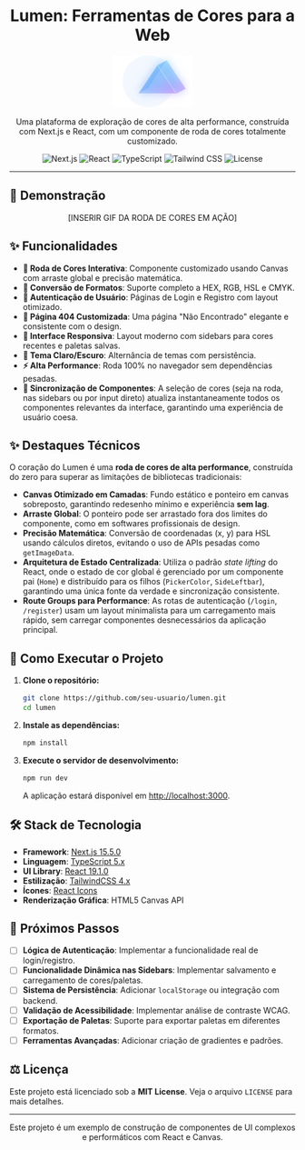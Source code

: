 <div align="center">

# Lumen: Ferramentas de Cores para a Web

</div>

<p align="center">
  <img src="./public/logoSemNome.svg" alt="Lumen Logo" width="140">
</p>

<p align="center">
  Uma plataforma de exploração de cores de alta performance, construída com Next.js e React, com um componente de roda de cores totalmente customizado.
</p>

<p align="center">
  <img src="https://img.shields.io/badge/Next.js-15.5.0-blue?logo=nextdotjs" alt="Next.js">
  <img src="https://img.shields.io/badge/React-19.1.0-blue?logo=react" alt="React">
  <img src="https://img.shields.io/badge/TypeScript-5.x-blue?logo=typescript" alt="TypeScript">
  <img src="https://img.shields.io/badge/Tailwind_CSS-4.x-blue?logo=tailwindcss" alt="Tailwind CSS">
  <img src="https://img.shields.io/badge/License-MIT-green" alt="License">
</p>

---

## 🎥 Demonstração

<p align="center">
  [INSERIR GIF DA RODA DE CORES EM AÇÃO]
</p>

## ✨ Funcionalidades

- **🎨 Roda de Cores Interativa**: Componente customizado usando Canvas com arraste global e precisão matemática.
- **🔄 Conversão de Formatos**: Suporte completo a HEX, RGB, HSL e CMYK.
- **👤 Autenticação de Usuário**: Páginas de Login e Registro com layout otimizado.
- **📄 Página 404 Customizada**: Uma página "Não Encontrado" elegante e consistente com o design.
- **📱 Interface Responsiva**: Layout moderno com sidebars para cores recentes e paletas salvas.
- **🌙 Tema Claro/Escuro**: Alternância de temas com persistência.
- **⚡ Alta Performance**: Roda 100% no navegador sem dependências pesadas.
- **🔗 Sincronização de Componentes**: A seleção de cores (seja na roda, nas sidebars ou por input direto) atualiza instantaneamente todos os componentes relevantes da interface, garantindo uma experiência de usuário coesa.

## ✨ Destaques Técnicos

O coração do Lumen é uma **roda de cores de alta performance**, construída do zero para superar as limitações de bibliotecas tradicionais:

- **Canvas Otimizado em Camadas**: Fundo estático e ponteiro em canvas sobreposto, garantindo redesenho mínimo e experiência **sem lag**.
- **Arraste Global**: O ponteiro pode ser arrastado fora dos limites do componente, como em softwares profissionais de design.
- **Precisão Matemática**: Conversão de coordenadas (x, y) para HSL usando cálculos diretos, evitando o uso de APIs pesadas como `getImageData`.
- **Arquitetura de Estado Centralizada**: Utiliza o padrão *state lifting* do React, onde o estado de cor global é gerenciado por um componente pai (`Home`) e distribuído para os filhos (`PickerColor`, `SideLeftbar`), garantindo uma única fonte da verdade e sincronização consistente.
- **Route Groups para Performance**: As rotas de autenticação (`/login`, `/register`) usam um layout minimalista para um carregamento mais rápido, sem carregar componentes desnecessários da aplicação principal.

## 🚀 Como Executar o Projeto

1. **Clone o repositório:**
    ```bash
    git clone https://github.com/seu-usuario/lumen.git
    cd lumen
    ```

2. **Instale as dependências:**
    ```bash
    npm install
    ```

3. **Execute o servidor de desenvolvimento:**
    ```bash
    npm run dev
    ```
    A aplicação estará disponível em [http://localhost:3000](http://localhost:3000).

## 🛠️ Stack de Tecnologia

- **Framework**: [Next.js 15.5.0](https://nextjs.org/)
- **Linguagem**: [TypeScript 5.x](https://www.typescriptlang.org/)
- **UI Library**: [React 19.1.0](https://reactjs.org/)
- **Estilização**: [TailwindCSS 4.x](https://tailwindcss.com/)
- **Ícones**: [React Icons](https://react-icons.github.io/react-icons/)
- **Renderização Gráfica**: HTML5 Canvas API

## 🚧 Próximos Passos

- [ ] **Lógica de Autenticação**: Implementar a funcionalidade real de login/registro.
- [ ] **Funcionalidade Dinâmica nas Sidebars**: Implementar salvamento e carregamento de cores/paletas.
- [ ] **Sistema de Persistência**: Adicionar `localStorage` ou integração com backend.
- [ ] **Validação de Acessibilidade**: Implementar análise de contraste WCAG.
- [ ] **Exportação de Paletas**: Suporte para exportar paletas em diferentes formatos.
- [ ] **Ferramentas Avançadas**: Adicionar criação de gradientes e padrões.

## ⚖️ Licença

Este projeto está licenciado sob a **MIT License**.
Veja o arquivo `LICENSE` para mais detalhes.

---

<p align="center">
  Este projeto é um exemplo de construção de componentes de UI complexos e performáticos com React e Canvas.
</p>
